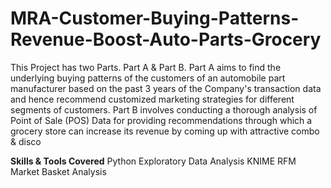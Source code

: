 # MRA-Customer-Buying-Patterns-Revenue-Boost-Auto-Parts-Grocery

This Project has two Parts. Part A & Part B. Part A aims to find the underlying buying patterns of the customers of an automobile part manufacturer based on the past 3 years of the Company's transaction data and hence recommend customized marketing strategies for different segments of customers. Part B involves conducting a thorough analysis of Point of Sale (POS) Data for providing recommendations through which a grocery store can increase its revenue by coming up with attractive combo & disco

**Skills & Tools Covered**
Python
Exploratory Data Analysis
KNIME
RFM
Market Basket Analysis
